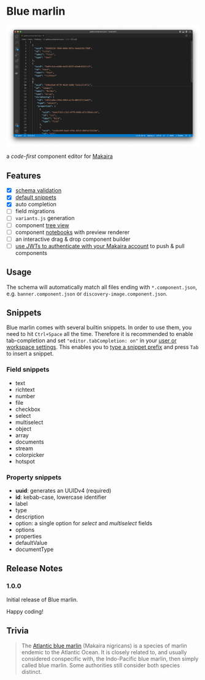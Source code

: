 # Blue marlin

![](screenshot.png)

a _code-first_ component editor for [Makaira](https://makaira.io)

## Features

- [x] [schema validation](https://code.visualstudio.com/docs/languages/json#_json-schemas-and-settings)
- [x] [default snippets](https://code.visualstudio.com/docs/languages/json#_define-snippets-in-json-schemas)
- [x] auto completion
- [ ] field migrations
- [ ] `variants.js` generation
- [ ] component [tree view](https://code.visualstudio.com/api/extension-guides/tree-view)
- [ ] component [notebooks](https://code.visualstudio.com/api/extension-guides/notebook) with preview renderer
- [ ] an interactive drag & drop component builder
- [ ] [use JWTs to authenticate with your Makaira account](https://docs.makaira.io/reference/authentication#json-web-token-jwt) to push & pull components

## Usage

The schema will automatically match all files ending with `*.component.json`,
e.g. `banner.component.json` or `discovery-image.component.json`.

## Snippets

Blue marlin comes with several builtin snippets. In order to use them, you need to hit `Ctrl+Space` all the time.
Therefore it is recommended to enable tab-completion and set `"editor.tabCompletion: on"` in your [user or workspace settings](https://code.visualstudio.com/docs/getstarted/settings).
This enables you to [type a snippet prefix](https://code.visualstudio.com/docs/editor/userdefinedsnippets) and press `Tab` to insert a snippet.

### Field snippets

- text
- richtext
- number
- file
- checkbox
- select
- multiselect
- object
- array
- documents
- stream
- colorpicker
- hotspot

### Property snippets

- **uuid**: generates an UUIDv4 (required)
- **id**: kebab-case, lowercase identifier
- label
- type
- description
- option: a single option for _select_ and _multiselect_ fields
- options
- properties
- defaultValue
- documentType

## Release Notes

### 1.0.0

Initial release of Blue marlin.

Happy coding!

## Trivia

> The [Atlantic blue marlin](https://en.wikipedia.org/wiki/Atlantic_blue_marlin) (Makaira nigricans) is a species of marlin endemic to the Atlantic Ocean. It is closely related to, and usually considered conspecific with, the Indo-Pacific blue marlin, then simply called blue marlin. Some authorities still consider both species distinct.
